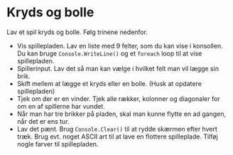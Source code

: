 # Kryds og bolle

Lav et spil kryds og bolle. Følg trinene nedenfor.

- Vis spillepladen. Lav en liste med 9 felter, som du kan vise i konsollen. Du kan bruge `Console.WriteLine()` og et `foreach` loop til at vise spillepladen.
- Spillerinput. Lav det så man kan vælge i hvilket felt man vil lægge sin brik.
- Skift mellem at lægge et kryds eller en bolle. (Husk at opdatere spillepladen)
- Tjek om der er en vinder. Tjek alle rækker, kolonner og diagonaler for om en af spillerne har vundet.
- Når man har tre brikker på pladen, skal man kunne flytte en ad gangen, når det er ens tur.
- Lav det pænt. Brug `Console.Clear()` til at rydde skærmen efter hvert træk. Brug evt. noget ASCII art til at lave en flottere spilleplade. Tilføj nogle farver til spillepladen.